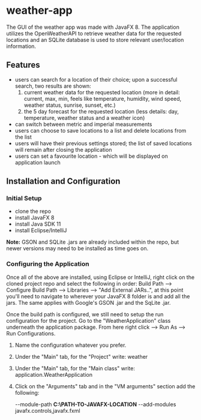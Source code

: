 # weather-app #

The GUI of the weather app was made with JavaFX 8. The application utilizes the OpenWeatherAPI to retrieve weather data for the requested locations and an SQLite database is used to store relevant user/location information.

## Features ##
- users can search for a location of their choice; upon a successful search, two results are shown:
  1. current weather data for the requested location (more in detail: current, max, min, feels like temperature, humidity, wind speed, weather status, sunrise, sunset, etc.)
  2. the 5 day forecast for the requested location (less details: day, temperature, weather status and a weather icon)
- can switch between metric and imperial measurements 
- users can choose to save locations to a list and delete locations from the list
- users will have their previous settings stored; the list of saved locations will remain after closing the application
- users can set a favourite location - which will be displayed on application launch

## Installation and Configuration ##

### Initial Setup  ###
- clone the repo
- install JavaFX 8
- install Java SDK 11
- install Eclipse/IntelliJ

**Note:** GSON and SQLite .jars are already included within the repo, but newer versions may need to be installed as time goes on.

### Configuring the Application ###

Once all of the above are installed, using Eclipse or IntelliJ, right click on the cloned project repo and select the following in order:
Build Path --> Configure Build Path --> Libraries --> "Add External JARs..", at this point you'll need to navigate to wherever your JavaFX 8 folder is and add all the jars. The same applies with Google's GSON .jar and the SqLite .jar.

Once the build path is configured, we still need to setup the run configuration for the project. 
Go to the "WeatherApplication" class underneath the application package. From here right click --> Run As --> Run Configurations.
1. Name the configuration whatever you prefer.
2. Under the "Main" tab, for the "Project" write: weather
3. Under the "Main" tab, for the "Main class" write: application.WeatherApplication
4. Click on the "Arguments" tab and in the "VM arguments" section add the following:
   
   --module-path **C:\PATH-TO-JAVAFX-LOCATION** --add-modules javafx.controls,javafx.fxml
